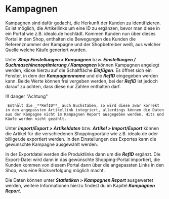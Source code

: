 # Kampagnen

Kampagnen sind dafür gedacht, die Herkunft der Kunden zu identifizieren. Es ist möglich, die Artikellinks um eine ID zu ergänzen, bevor man diese in ein Portal wie z.B. idealo.de hochlädt. Kommen Kunden nun über dieses Portal in den Shop, enthalten die Bewegungen des Kunden die Referenznummer der Kampagne und der Shopbetreiber weiß, aus welcher Quelle welche Käufe generiert wurden.

Unter _**Shop Einstellungen \> Kampagnen**_ bzw. _**Einstellungen / Suchmaschinenoptimierung / Kampagnen**_ können Kampagnen angelegt werden, klicke hierzu auf die Schaltfläche _**Einfügen**_. Es öffnet sich ein Fenster, in dem der _**Kampagnenname**_ und die _**RefID**_ eingegeben werden kann. Beide Werte können frei vergeben werden, bei der _**RefID**_ ist jedoch darauf zu achten, dass diese nur Zahlen enthalten darf.

!!! danger "Achtung"

	 Enthält die _**RefID**_ auch Buchstaben, so wird diese zwar korrekt in den angepassten Artikellink integriert, allerdings können die Daten aus der Kampagne nicht im Kampagnen Report ausgegeben werden. Hits und Käufe werden nicht gezählt.

Unter _**Import/Export \> Artikeldaten**_ bzw. _**Artikel \> Import/Export**_ können die Artikel für die verschiedenen Shoppingportale wie z.B. idealo.de oder billiger.de exportiert werden. In den Einstellungen des Exportes kann die gewünschte Kampagne ausgewählt werden.

In der Exportdatei werden die Produktlinks dann um die _**RefID**_ ergänzt. Die Export-Datei wird dann in das gewünschte Shopping-Portal importiert, die Kunden kommen von diesem Portal dann über die angepassten Links in den Shop, was eine Rückverfolgung möglich macht.

Die Daten können unter _**Statistiken \> Kampagnen Report**_ ausgewertet werden, weitere Informationen hierzu findest du im Kapitel _**Kampagnen Report**_.



